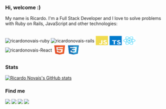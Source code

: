 ### Hi, welcome :)
My name is Ricardo. I'm a Full Stack Developer and I love to solve problems with Ruby on Rails, JavaScript and other technologies:

<div style="display: inline_block"><br>
  <img align="center" alt="ricardonovais-ruby" height="30" width="40" src="https://cdn.jsdelivr.net/gh/devicons/devicon/icons/ruby/ruby-original.svg">
  <img align="center" alt="ricardonovais-rails" height="30" width="40" src="https://cdn.jsdelivr.net/gh/devicons/devicon/icons/rails/rails-plain.svg">

  <img align="center" alt="ricardonovais-Js" height="30" width="40" src="https://raw.githubusercontent.com/devicons/devicon/master/icons/javascript/javascript-plain.svg">
  <img align="center" alt="ricardonovais-Ts" height="30" width="40" src="https://raw.githubusercontent.com/devicons/devicon/master/icons/typescript/typescript-plain.svg">
  <img align="center" alt="ricardonovais-React" height="30" width="40" src="https://raw.githubusercontent.com/devicons/devicon/master/icons/react/react-original.svg">
  <img align="center" alt="ricardonovais-React" height="30" width="40" src="https://cdn.jsdelivr.net/gh/devicons/devicon/icons/vuejs/vuejs-original.svg">
  <img align="center" alt="ricardonovais-HTML" height="30" width="40" src="https://raw.githubusercontent.com/devicons/devicon/master/icons/html5/html5-original.svg">
  <img align="center" alt="ricardonovais-CSS" height="30" width="40" src="https://raw.githubusercontent.com/devicons/devicon/master/icons/css3/css3-original.svg">
</div>

##

### Stats

  [![Ricardo Novais's GitHub stats](https://github-readme-stats.vercel.app/api?username=Ricardonovais1&show_icons=true&theme=onedark&text_color=ffb6a6&bg_color=DEG,4b4b4b,242424&icon_color=ffb6a6&title_color=ff5925)](https://github.com/Ricardonovais1/github-readme-stats)

### Find me

<div> 
  <a href="https://www.youtube.com/channel/UCh0xt9p-wwq-fz_xH2hj5-Q" target="_blank"><img src="https://img.shields.io/badge/YouTube-FF0000?style=for-the-badge&logo=youtube&logoColor=white" target="_blank"></a>
  <a href = "mailto:ricardonovais1@gmail.com"><img src="https://img.shields.io/badge/-Gmail-%23333?style=for-the-badge&logo=gmail&logoColor=white" target="_blank"></a>
  <a href="https://www.linkedin.com/in/ricardo-miranda-de-novais-99711326" target="_blank"><img src="https://img.shields.io/badge/-LinkedIn-%230077B5?style=for-the-badge&logo=linkedin&logoColor=white" target="_blank"></a> 
  <a href="https://wa.me/5531986397932" target="_blank"><img src="https://img.shields.io/badge/WhatsApp-25D366?style=for-the-badge&logo=whatsapp&logoColor=white" target="_blank"></a> 
</div>
